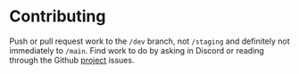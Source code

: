 # Contributing
Push or pull request work to the `/dev` branch, not `/staging` and definitely not immediately to `/main`. Find work to do by asking in Discord or reading through the Github [project](https://github.com/orgs/cmureadme/projects/1) issues.
